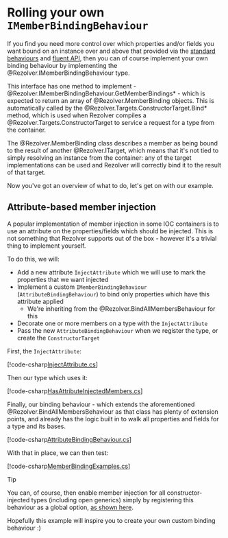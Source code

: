 ﻿# Rolling your own `IMemberBindingBehaviour`

If you find you need more control over which properties and/or fields you want bound on an instance over and
above that provided via the [standard behaviours](index.md#standard-behaviours) and [fluent API](fluent-api.md), 
then you can of course implement your own binding behaviour by implementing the @Rezolver.IMemberBindingBehaviour
type.

This interface has one method to implement - @Rezolver.IMemberBindingBehaviour.GetMemberBindings* - which is expected
to return an array of @Rezolver.MemberBinding objects.  This is automatically called by the 
@Rezolver.Targets.ConstructorTarget.Bind* method, which is used when Rezolver compiles a 
@Rezolver.Targets.ConstructorTarget to service a request for a type from the container.

The @Rezolver.MemberBinding class describes a member as being bound to the result of another @Rezolver.ITarget, 
which means that it's not tied to simply resolving an instance from the container: any of the target 
implementations can be used and Rezolver will correctly bind it to the result of that target.

Now you've got an overview of what to do, let's get on with our example.

## Attribute-based member injection

A popular implementation of member injection in some IOC containers is to use an attribute on the properties/fields 
which should be injected.  This is not something that Rezolver supports out of the box - however it's a trivial
thing to implement yourself.

To do this, we will:

- Add a new attribute `InjectAttribute` which we will use to mark the properties that we want injected
- Implement a custom `IMemberBindingBehaviour` (`AttributeBindingBehaviour`) to bind only properties which have this attribute applied
  - We're inheriting from the @Rezolver.BindAllMembersBehaviour for this
- Decorate one or more members on a type with the `InjectAttribute`
- Pass the new `AttributeBindingBehaviour` when we register the type, or create the `ConstructorTarget`

First, the `InjectAttribute`:

[!code-csharp[InjectAttribute.cs](../../../../../test/Rezolver.Tests.Examples/Types/InjectAttribute.cs#example)]

Then our type which uses it:

[!code-csharp[HasAttributeInjectedMembers.cs](../../../../../test/Rezolver.Tests.Examples/Types/HasAttributeInjectedMembers.cs#example)]

Finally, our binding behaviour - which extends the aforementioned @Rezolver.BindAllMembersBehaviour as that class has plenty of
extension points, and already has the logic built in to walk all properties and fields for a type and its bases.

[!code-csharp[AttributeBindingBehaviour.cs](../../../../../test/Rezolver.Tests.Examples/Types/AttributeBindingBehaviour.cs#example)]

With that in place, we can then test:

[!code-csharp[MemberBindingExamples.cs](../../../../../test/Rezolver.Tests.Examples/MemberBindingExamples.cs#example5)]

> [!TIP]
> You can, of course, then enable member injection for all constructor-injected types (including open generics) simply by registering 
> this behaviour as a global option, [as shown here](options.md).

Hopefully this example will inspire you to create your own custom binding behaviour :)